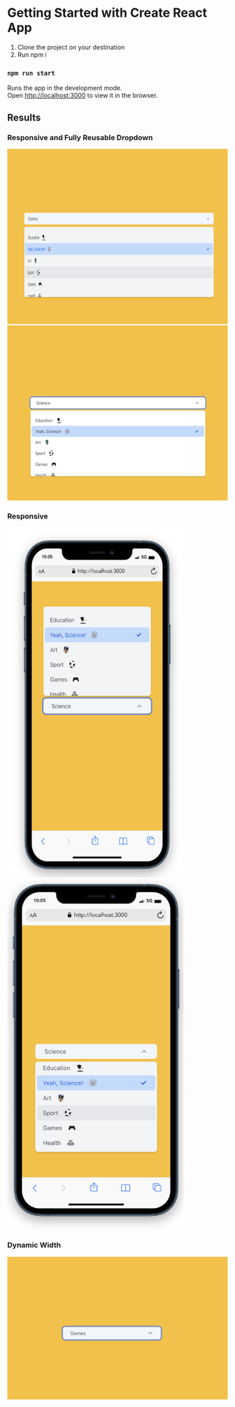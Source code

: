 # Getting Started with Create React App

1. Clone the project on your destination
2. Run npm i

### `npm run start`

Runs the app in the development mode.\
Open [http://localhost:3000](http://localhost:3000) to view it in the browser.

## Results

### Responsive and Fully Reusable Dropdown

<!DOCTYPE html>
<html>
<head>
</head>
<body>

<img src="src/assets/ref/web_1.png" alt="Example Image" width="100%" height="400">
<img src="src/assets/ref/web_2.png" alt="Example Image" width="100%" height="400">

### Responsive

<img src="src/assets/ref/responsive_1.png" alt="Example Image" width="80%" height="800">
<img src="src/assets/ref/responsive_2.png" alt="Example Image" width="80%" height="800">

</body>
</html>

<!-- ![Alt Text](src/assets/ref/web_1.png) -->
<!-- ![Alt Text](src/assets/ref/web_2.png) -->
<!-- ![Alt Text](src/assets/ref/responsive_1.png) -->
<!-- ![Alt Text](src/assets/ref/responsive_2.png) -->

### Dynamic Width

![Alt Text](src/assets/ref/dynamic_width.png)
